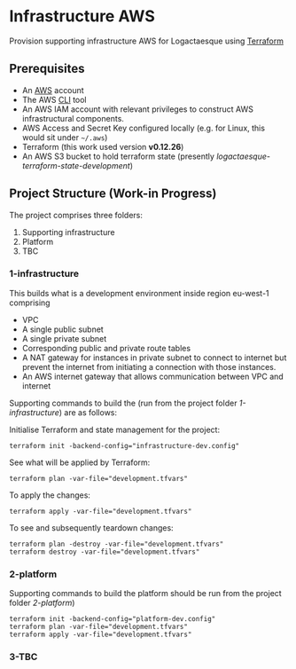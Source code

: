 # Infrastructure AWS
Provision supporting infrastructure AWS for Logactaesque using [Terraform](https://www.terraform.io/)

## Prerequisites
- An [AWS](https://aws.amazon.com/) account
- The AWS [CLI](https://aws.amazon.com/cli/) tool 
- An AWS IAM account with relevant privileges to construct AWS infrastructural components.
- AWS Access and Secret Key configured locally (e.g. for Linux, this would sit under `~/.aws`)
- Terraform (this work used version **v0.12.26**)
- An AWS S3 bucket to hold terraform state (presently *logactaesque-terraform-state-development*)

## Project Structure (Work-in Progress)
The project comprises three folders:
1. Supporting infrastructure
2. Platform 
3. TBC

### 1-infrastructure 
This builds what is a development environment inside region eu-west-1 comprising
- VPC
- A single public subnet
- A single private subnet
- Corresponding public and private route tables
- A NAT gateway for instances in private subnet to connect to internet but prevent the internet from initiating a connection with those instances.
- An AWS internet gateway that allows communication between VPC and internet

Supporting commands to build the (run from the project folder *1-infrastructure*) are as follows:

Initialise Terraform and state management for the project:

    terraform init -backend-config="infrastructure-dev.config" 

See what will be applied by Terraform:

    terraform plan -var-file="development.tfvars"

To apply the changes:

    terraform apply -var-file="development.tfvars"

To see and subsequently teardown changes:

    terraform plan -destroy -var-file="development.tfvars"
    terraform destroy -var-file="development.tfvars"

### 2-platform 
Supporting commands to build the platform should be run from the project folder *2-platform*)

    terraform init -backend-config="platform-dev.config"
    terraform plan -var-file="development.tfvars"
    terraform apply -var-file="development.tfvars"

### 3-TBC 


